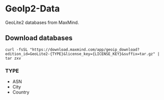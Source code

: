 # GeoIp2-Data

GeoLite2 databases from MaxMind.

## Download databases

```shell
curl -fsSL "https://download.maxmind.com/app/geoip_download?edition_id=GeoLite2-{TYPE}&license_key={LICENSE_KEY}&suffix=tar.gz" | tar zxv
```

### TYPE

- ASN
- City
- Country
